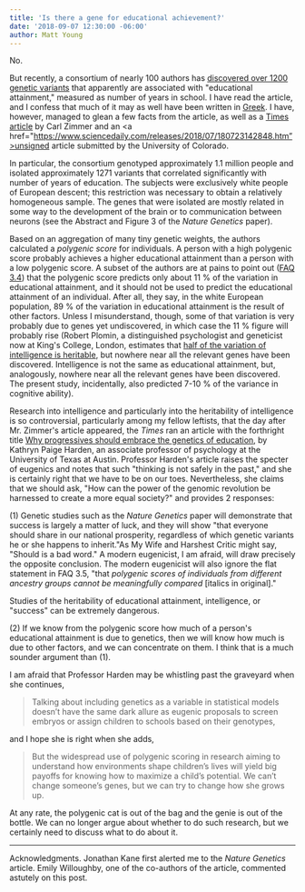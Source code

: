 ```yaml
---
title: 'Is there a gene for educational achievement?'
date: '2018-09-07 12:30:00 -06:00'
author: Matt Young
---
```

No.

But recently, a consortium of nearly 100 authors has <a href="https://www.nature.com/articles/s41588-018-0147-3">discovered over 1200 genetic variants</a> that apparently are associated with "educational attainment," measured as number of years in school. I have read the article, and I confess that much of it may as well have been written in <a href="https://en.wikipedia.org/wiki/Greek_to_me">Greek</a>. I have, however, managed to glean a few facts from the article, as well as a <a href=”https://www.nytimes.com/2018/07/23/science/genes-education.html”> Times article</a> by Carl Zimmer and an <a href="https://www.sciencedaily.com/releases/2018/07/180723142848.htm”>unsigned article</a> submitted by the University of Colorado.

In particular, the consortium genotyped approximately 1.1 million people and isolated approximately 1271 variants that correlated significantly with number of years of education. The subjects were exclusively white people of European descent; this restriction was necessary to obtain a relatively homogeneous sample. The genes that were isolated are mostly related in some way to the development of the brain or to communication between neurons (see the Abstract and Figure 3 of the <i>Nature Genetics</i> paper). 

Based on an aggregation of many tiny genetic weights, the authors calculated a <i>polygenic score</i> for individuals. A person with a high polygenic score probably achieves a higher educational attainment than a person with a low polygenic score. A subset of the authors are at pains to point out (<a href="https://www.thessgac.org/faqs">FAQ 3.4</a>) that the polygenic score predicts only about 11&nbsp;% of the variation in educational attainment, and it should not be used to predict the educational attainment of an individual. After all, they say, in the white European population, 89&nbsp;% of the variation in educational attainment is the result of other factors. Unless I misunderstand, though, some of that variation is very probably due to genes yet undiscovered, in which case the 11&nbsp;% figure will probably rise (Robert Plomin, a distinguished psychologist and geneticist now at King's College, London, estimates that <a href="https://www.scientificamerican.com/article/is-intelligence-hereditary/">half of the variation of intelligence is heritable</a>, but nowhere near all the relevant genes have been discovered. Intelligence is not the same as educational attainment, but, analogously, nowhere near all the relevant genes have been discovered. The present study, incidentally, also predicted 7-10&nbsp;% of the variance in cognitive ability). 

Research into intelligence and particularly into the heritability of intelligence is so controversial, particularly among my fellow leftists, that the day after Mr. Zimmer's article appeared, the <i>Times</i> ran an article with the forthright title <a href="https://www.nytimes.com/2018/07/24/opinion/dna-nature-genetics-education.html">Why progressives should embrace the genetics of education</a>, by Kathryn Paige Harden, an associate professor of psychology at the University of Texas at Austin.
Professor Harden's article raises the specter of eugenics and notes that such "thinking is not safely in the past," and she is certainly right that we have to be on our toes. Nevertheless, she claims that we should ask, "How can the power of the genomic revolution be harnessed to create a more equal society?" and provides 2 responses: 

(1) Genetic studies such as the <i>Nature Genetics</i> paper will demonstrate that success is largely a matter of luck, and they will show "that everyone should share in our national prosperity, regardless of which genetic variants he or she happens to inherit."As My Wife and Harshest Critic might say, "Should is a bad word." A modern eugenicist, I am afraid, will draw precisely the opposite conclusion. The modern eugenicist will also ignore the flat statement in FAQ 3.5, "that <i>polygenic scores of individuals from different ancestry groups cannot be meaningfully compared</i> [italics in original]."

Studies of the heritability of educational attainment, intelligence, or "success" can be extremely dangerous.

(2) If we know from the polygenic score how much of a person's educational attainment is due to genetics, then we will know how much is due to other factors, and we can concentrate on them. I think that is a much sounder argument than (1).

I am afraid that Professor Harden may be whistling past the graveyard when she continues, 
<blockquote>Talking about including genetics as a variable in statistical models doesn’t have the same dark allure as eugenic proposals to screen embryos or assign children to schools based on their genotypes,</blockquote> 

and I hope she is right when she adds,

<blockquote>But the widespread use of polygenic scoring in research aiming to understand how environments shape children’s lives will yield big payoffs for knowing how to maximize a child’s potential. We can’t change someone’s genes, but we can try to change how she grows up.</blockquote>

At any rate, the polygenic cat is out of the bag and the genie is out of the bottle. We can no longer argue about whether to do such research, but we certainly need to discuss what to do about it.

-----
Acknowledgments. Jonathan Kane first alerted me to the <i>Nature Genetics</i> article. Emily Willoughby, one of the co-authors of the article, commented astutely on this post. 
